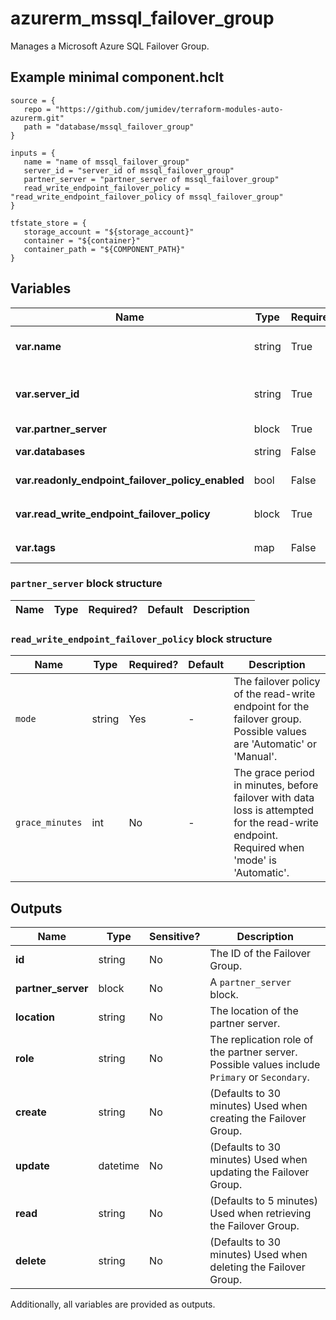 # azurerm_mssql_failover_group

Manages a Microsoft Azure SQL Failover Group.

## Example minimal component.hclt

```hcl
source = {
   repo = "https://github.com/jumidev/terraform-modules-auto-azurerm.git" 
   path = "database/mssql_failover_group" 
}

inputs = {
   name = "name of mssql_failover_group" 
   server_id = "server_id of mssql_failover_group" 
   partner_server = "partner_server of mssql_failover_group" 
   read_write_endpoint_failover_policy = "read_write_endpoint_failover_policy of mssql_failover_group" 
}

tfstate_store = {
   storage_account = "${storage_account}" 
   container = "${container}" 
   container_path = "${COMPONENT_PATH}" 
}

```

## Variables

| Name | Type | Required? |  Default  |  Description |
| ---- | ---- | --------- |  ----------- | ----------- |
| **var.name** | string | True | -  |  The name of the Failover Group. Changing this forces a new resource to be created. | 
| **var.server_id** | string | True | -  |  The ID of the primary SQL Server on which to create the failover group. Changing this forces a new resource to be created. | 
| **var.partner_server** | block | True | -  |  A `partner_server` block. | 
| **var.databases** | string | False | -  |  A set of database names to include in the failover group. | 
| **var.readonly_endpoint_failover_policy_enabled** | bool | False | `False`  |  Whether failover is enabled for the readonly endpoint. Defaults to `false`. | 
| **var.read_write_endpoint_failover_policy** | block | True | -  |  A `read_write_endpoint_failover_policy` block. | 
| **var.tags** | map | False | -  |  A mapping of tags to assign to the resource. | 

### `partner_server` block structure

| Name | Type | Required? | Default | Description |
| ---- | ---- | --------- | ------- | ----------- |

### `read_write_endpoint_failover_policy` block structure

| Name | Type | Required? | Default | Description |
| ---- | ---- | --------- | ------- | ----------- |
| `mode` | string | Yes | - | The failover policy of the read-write endpoint for the failover group. Possible values are 'Automatic' or 'Manual'. |
| `grace_minutes` | int | No | - | The grace period in minutes, before failover with data loss is attempted for the read-write endpoint. Required when 'mode' is 'Automatic'. |



## Outputs

| Name | Type | Sensitive? | Description |
| ---- | ---- | --------- | --------- |
| **id** | string | No  | The ID of the Failover Group. | 
| **partner_server** | block | No  | A `partner_server` block. | 
| **location** | string | No  | The location of the partner server. | 
| **role** | string | No  | The replication role of the partner server. Possible values include `Primary` or `Secondary`. | 
| **create** | string | No  | (Defaults to 30 minutes) Used when creating the Failover Group. | 
| **update** | datetime | No  | (Defaults to 30 minutes) Used when updating the Failover Group. | 
| **read** | string | No  | (Defaults to 5 minutes) Used when retrieving the Failover Group. | 
| **delete** | string | No  | (Defaults to 30 minutes) Used when deleting the Failover Group. | 

Additionally, all variables are provided as outputs.
